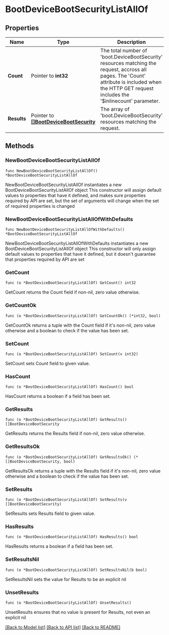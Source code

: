# BootDeviceBootSecurityListAllOf

## Properties

Name | Type | Description | Notes
------------ | ------------- | ------------- | -------------
**Count** | Pointer to **int32** | The total number of &#39;boot.DeviceBootSecurity&#39; resources matching the request, accross all pages. The &#39;Count&#39; attribute is included when the HTTP GET request includes the &#39;$inlinecount&#39; parameter. | [optional] 
**Results** | Pointer to [**[]BootDeviceBootSecurity**](boot.DeviceBootSecurity.md) | The array of &#39;boot.DeviceBootSecurity&#39; resources matching the request. | [optional] 

## Methods

### NewBootDeviceBootSecurityListAllOf

`func NewBootDeviceBootSecurityListAllOf() *BootDeviceBootSecurityListAllOf`

NewBootDeviceBootSecurityListAllOf instantiates a new BootDeviceBootSecurityListAllOf object
This constructor will assign default values to properties that have it defined,
and makes sure properties required by API are set, but the set of arguments
will change when the set of required properties is changed

### NewBootDeviceBootSecurityListAllOfWithDefaults

`func NewBootDeviceBootSecurityListAllOfWithDefaults() *BootDeviceBootSecurityListAllOf`

NewBootDeviceBootSecurityListAllOfWithDefaults instantiates a new BootDeviceBootSecurityListAllOf object
This constructor will only assign default values to properties that have it defined,
but it doesn't guarantee that properties required by API are set

### GetCount

`func (o *BootDeviceBootSecurityListAllOf) GetCount() int32`

GetCount returns the Count field if non-nil, zero value otherwise.

### GetCountOk

`func (o *BootDeviceBootSecurityListAllOf) GetCountOk() (*int32, bool)`

GetCountOk returns a tuple with the Count field if it's non-nil, zero value otherwise
and a boolean to check if the value has been set.

### SetCount

`func (o *BootDeviceBootSecurityListAllOf) SetCount(v int32)`

SetCount sets Count field to given value.

### HasCount

`func (o *BootDeviceBootSecurityListAllOf) HasCount() bool`

HasCount returns a boolean if a field has been set.

### GetResults

`func (o *BootDeviceBootSecurityListAllOf) GetResults() []BootDeviceBootSecurity`

GetResults returns the Results field if non-nil, zero value otherwise.

### GetResultsOk

`func (o *BootDeviceBootSecurityListAllOf) GetResultsOk() (*[]BootDeviceBootSecurity, bool)`

GetResultsOk returns a tuple with the Results field if it's non-nil, zero value otherwise
and a boolean to check if the value has been set.

### SetResults

`func (o *BootDeviceBootSecurityListAllOf) SetResults(v []BootDeviceBootSecurity)`

SetResults sets Results field to given value.

### HasResults

`func (o *BootDeviceBootSecurityListAllOf) HasResults() bool`

HasResults returns a boolean if a field has been set.

### SetResultsNil

`func (o *BootDeviceBootSecurityListAllOf) SetResultsNil(b bool)`

 SetResultsNil sets the value for Results to be an explicit nil

### UnsetResults
`func (o *BootDeviceBootSecurityListAllOf) UnsetResults()`

UnsetResults ensures that no value is present for Results, not even an explicit nil

[[Back to Model list]](../README.md#documentation-for-models) [[Back to API list]](../README.md#documentation-for-api-endpoints) [[Back to README]](../README.md)


